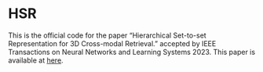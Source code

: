 # HSR

This is the official code for the paper  “Hierarchical Set-to-set Representation for 3D Cross-modal Retrieval.” accepted by IEEE Transactions on Neural Networks and Learning Systems 2023. This paper is available at [here](https://ieeexplore.ieee.org/document/10316653).